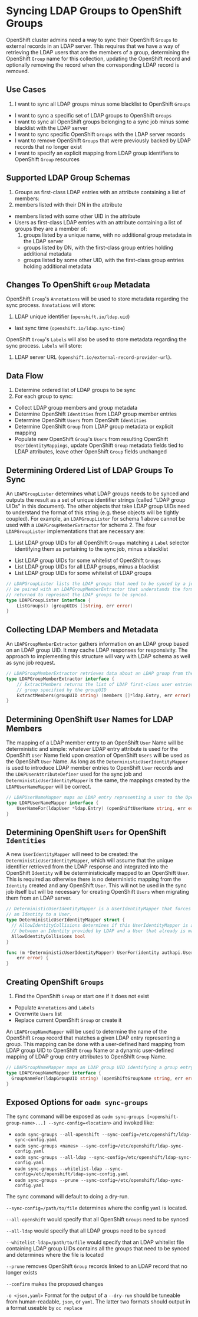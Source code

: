 # Syncing LDAP Groups to OpenShift Groups

OpenShift cluster admins need a way to sync their OpenShift `Groups` to external records in an LDAP server. This requires that we have a way of retrieving the LDAP users that are the members of a group, determining the OpenShift `Group` name for this collection, updating the OpenShift record and optionally removing the record when the corresponding LDAP record is removed.

## Use Cases
1. I want to sync all LDAP groups minus some blacklist to OpenShift `Groups`
* I want to sync a specific set of LDAP groups to OpenShift `Groups`
* I want to sync all OpenShift groups belonging to a sync job minus some blacklist with the LDAP server
* I want to sync specific OpenShift `Groups` with the LDAP server records
* I want to remove OpenShift `Groups` that were previously backed by LDAP records that no longer exist
* I want to specify an explicit mapping from LDAP group identifiers to OpenShift `Group` resources

## Supported LDAP Group Schemas
1. Groups as first-class LDAP entries with an attribute containing a list of members:
  1. members listed with their DN in the attribute
  * members listed with some other UID in the attribute
* Users as first-class LDAP entries with an attribute containing a list of groups they are a member of:
  1. groups listed by a unique name, with no additional group metadata in the LDAP server
  * groups listed by DN, with the first-class group entries holding additional metadata
  * groups listed by some other UID, with the first-class group entries holding additional metadata

## Changes To OpenShift `Group` Metadata
OpenShift `Group`'s `Annotations` will be used to store metadata regarding the sync process. `Annotations` will store:

1. LDAP unique identifier (`openshift.io/ldap.uid`)
* last sync time (`openshift.io/ldap.sync-time`)

OpenShift `Group`'s `Labels` will also be used to store metadata regarding the sync process. `Labels` will store:

1. LDAP server URL (`openshift.io/external-record-provider-url`).

## Data Flow
1. Determine ordered list of LDAP groups to be sync
  1. For each group to sync:
  * Collect LDAP group members and group metadata
  * Determine OpenShift `Identities` from LDAP group member entries
  * Determine OpenShift `Users` from OpenShift `Identities`
  * Determine OpenShift `Group` from LDAP group metadata or explicit mapping
  * Populate new OpenShift `Group`'s `Users` from resulting OpenShift `UserIdentityMappings`, update OpenShift `Group` metadata fields tied to LDAP attributes, leave other OpenShift `Group` fields unchanged

##  Determining Ordered List of LDAP Groups To Sync
An `LDAPGroupLister` determines what LDAP groups needs to be synced and outputs the result as a set of unique identifier strings (called "LDAP group UIDs" in this document). The other objects that take LDAP group UIDs need to understand the format of this string (e.g. these objects will be tightly coupled). For example, an `LDAPGroupLister` for schema 1 above cannot be used with a `LDAPGroupMemberExtractor` for schema 2. The four `LDAPGroupLister` implementations that are necessary are:

1. List LDAP group UIDs for all OpenShift `Groups` matching a `Label` selector identifying them as pertaining to the sync job, minus a blacklist
* List LDAP group UIDs for some whitelist of OpenShift `Groups`
* List LDAP group UIDs for all LDAP groups, minus a blacklist
* List LDAP group UIDs for some whitelist of LDAP groups

```go
// LDAPGroupLister lists the LDAP groups that need to be synced by a job. The LDAPGroupLister needs to
// be paired with an LDAPGroupMemberExtractor that understands the format of the unique identifiers
// returned to represent the LDAP groups to be synced.
type LDAPGroupLister interface {
	ListGroups() (groupUIDs []string, err error)
}
```

## Collecting LDAP Members and Metadata
An `LDAPGroupMemberExtractor` gathers information on an LDAP group based on an LDAP group UID. It may cache LDAP responses for responsivity. The approach to implementing this structure will vary with LDAP schema as well as sync job request.

```go
// LDAPGroupMemberExtractor retrieves data about an LDAP group from the LDAP server.
type LDAPGroupMemberExtractor interface {
	// ExtractMembers returns the list of LDAP first-class user entries that are members of the LDAP
	// group specified by the groupUID
	ExtractMembers(groupUID string) (members []*ldap.Entry, err error)
}
```

## Determining OpenShift `User` Names for LDAP Members
The mapping of a LDAP member entry to an OpenShift `User` Name will be deterministic and simple: whatever LDAP entry attribute is used for the OpenShift `User` Name field upon creation of OpenShift `Users` will be used as the OpenShift `User` Name. As long as the `DeterministicUserIdentityMapper` is used to introduce LDAP member entries to OpenShift `User` records and the `LDAPUserAttributeDefiner` used for the sync job and `DeterministicUserIdentityMapper` is the same, the mappings created by the `LDAPUserNameMapper` will be correct.

```go
// LDAPUserNameMapper maps an LDAP entry representing a user to the OpenShift User Name corresponding to it
type LDAPUserNameMapper interface {
	UserNameFor(ldapUser *ldap.Entry) (openShiftUserName string, err error)
}
```

## Determining OpenShift `Users` for OpenShift `Identities`
A new `UserIdentityMapper` will need to be created: the `DeterministicUserIdentityMapper`, which will assume that the unique identifier retrieved from the LDAP response and integrated into the OpenShift `Identity` will be deterministicically mapped to an OpenShift `User`. This is required as otherwise there is no deterministic mapping from the `Identity` created and any OpenShift `User`. This will not be used in the sync job itself but will be necessary for creating OpenShift `Users` when migrating them from an LDAP server.

```go
// DeterministicUserIdentityMapper is a UserIdentityMapper that forces a deterministic mapping from
// an Identity to a User.
type DeterministicUserIdentityMapper struct {
  // AllowIdentityCollisions determines if this UserIdentityMapper is allowed to make a mapping
  // between an Identity provided by LDAP and a User that already is mapped to another Identity.
  AllowIdentityCollisions bool
}

func (m *DeterministicUserIdentityMapper) UserFor(identity authapi.UserIdentityInfo) (user user.Info,
	err error) {
}
```

## Creating OpenShift `Groups`
1. Find the OpenShift `Group` or start one if it does not exist
* Populate `Annotations` and `Labels`
* Overwrite `Users` list
* Replace current OpenShift `Group` or create it

An `LDAPGroupNameMapper` will be used to determine the name of the OpenShift `Group` record that matches a given LDAP entry representing a group. This mapping can be done with a user-defined hard mapping from LDAP group UID to OpenShift `Group` Name or a dynamic user-defined mapping of LDAP group entry attributes to OpenShift `Group` Name.

```go
// LDAPGroupNameMapper maps an LDAP group UID identifying a group entry to the OpenShift Group name for it
type LDAPGroupNameMapper interface {
  GroupNameFor(ldapGroupUID string) (openShiftGroupName string, err error)
}
```

## Exposed Options for `oadm sync-groups`
The sync command will be exposed as `oadm sync-groups [<openshift-group-name>...] --sync-config=<location>` and invoked like:
* `oadm sync-groups --all-openshift --sync-config=/etc/openshift/ldap-sync-config.yaml`
* `oadm sync-groups <names> --sync-config=/etc/openshift/ldap-sync-config.yaml`
* `oadm sync-groups --all-ldap --sync-config=/etc/openshift/ldap-sync-config.yaml`
* `oadm sync-groups --whitelist-ldap --sync-config=/etc/openshift/ldap-sync-config.yaml`
* `oadm sync-groups --prune --sync-config=/etc/openshift/ldap-sync-config.yaml`

The sync command will default to doing a dry-run.

`--sync-config=/path/to/file` determines where the config `yaml` is located.

`--all-openshift` would specify that all OpenShift `Groups` need to be synced

`--all-ldap` would specify that all LDAP groups need to be synced

`--whitelist-ldap=/path/to/file` would specify that an LDAP whitelist file containing LDAP group UIDs contains all the groups that need to be synced and determines where the file is located

`--prune` removes OpenShift `Group` records linked to an LDAP record that no longer exists

`--confirm` makes the proposed changes

`-o <json,yaml>` Format for the output of a `--dry-run` should be tuneable from human-readable, `json`, or `yaml`. The latter two formats should output in a format useable by `oc replace`
